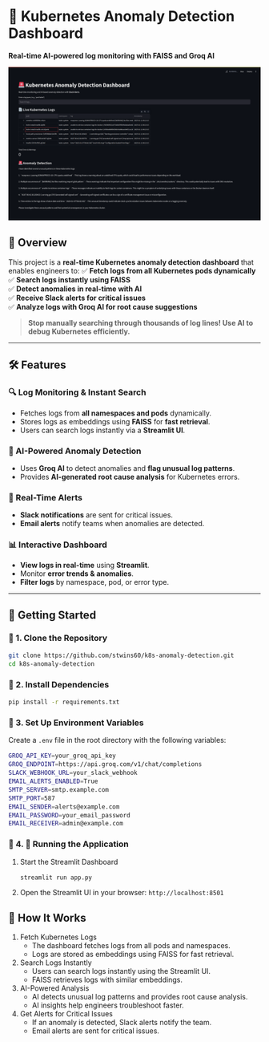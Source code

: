 # 🚀 Kubernetes Anomaly Detection Dashboard  
**Real-time AI-powered log monitoring with FAISS and Groq AI**

![Dashboard Screenshot](./images/screenshot.png)

## **📖 Overview**
This project is a **real-time Kubernetes anomaly detection dashboard** that enables engineers to:
✅ **Fetch logs from all Kubernetes pods dynamically**  
✅ **Search logs instantly using FAISS**  
✅ **Detect anomalies in real-time with AI**  
✅ **Receive Slack alerts for critical issues**  
✅ **Analyze logs with Groq AI for root cause suggestions**  

> **Stop manually searching through thousands of log lines! Use AI to debug Kubernetes efficiently.**

---

## **🛠️ Features**
### **🔍 Log Monitoring & Instant Search**
- Fetches logs from **all namespaces and pods** dynamically.
- Stores logs as embeddings using **FAISS** for **fast retrieval**.
- Users can search logs instantly via a **Streamlit UI**.

### **🧠 AI-Powered Anomaly Detection**
- Uses **Groq AI** to detect anomalies and **flag unusual log patterns**.
- Provides **AI-generated root cause analysis** for Kubernetes errors.

### **📡 Real-Time Alerts**
- **Slack notifications** are sent for critical issues.
- **Email alerts** notify teams when anomalies are detected.

### **📊 Interactive Dashboard**
- **View logs in real-time** using **Streamlit**.
- Monitor **error trends & anomalies**.
- **Filter logs** by namespace, pod, or error type.

---

## **🚀 Getting Started**
### **🔹 1. Clone the Repository**
```bash
git clone https://github.com/stwins60/k8s-anomaly-detection.git
cd k8s-anomaly-detection
```
### **🔹 2. Install Dependencies**
```bash
pip install -r requirements.txt
```
### **🔹 3. Set Up Environment Variables**
Create a `.env` file in the root directory with the following variables:
```bash
GROQ_API_KEY=your_groq_api_key
GROQ_ENDPOINT=https://api.groq.com/v1/chat/completions
SLACK_WEBHOOK_URL=your_slack_webhook
EMAIL_ALERTS_ENABLED=True
SMTP_SERVER=smtp.example.com
SMTP_PORT=587
EMAIL_SENDER=alerts@example.com
EMAIL_PASSWORD=your_email_password
EMAIL_RECEIVER=admin@example.com
```
### **🔹 4. 🔧 Running the Application**
1. Start the Streamlit Dashboard
    ```bash
    streamlit run app.py
    ```
2. Open the Streamlit UI in your browser: `http://localhost:8501`

## **📌 How It Works**
1. Fetch Kubernetes Logs
    - The dashboard fetches logs from all pods and namespaces.
    - Logs are stored as embeddings using FAISS for fast retrieval.
2. Search Logs Instantly
    - Users can search logs instantly using the Streamlit UI.
    - FAISS retrieves logs with similar embeddings.
3. AI-Powered Analysis
    - AI detects unusual log patterns and provides root cause analysis.
    - AI insights help engineers troubleshoot faster.
4. Get Alerts for Critical Issues
    - If an anomaly is detected, Slack alerts notify the team.
    - Email alerts are sent for critical issues.
